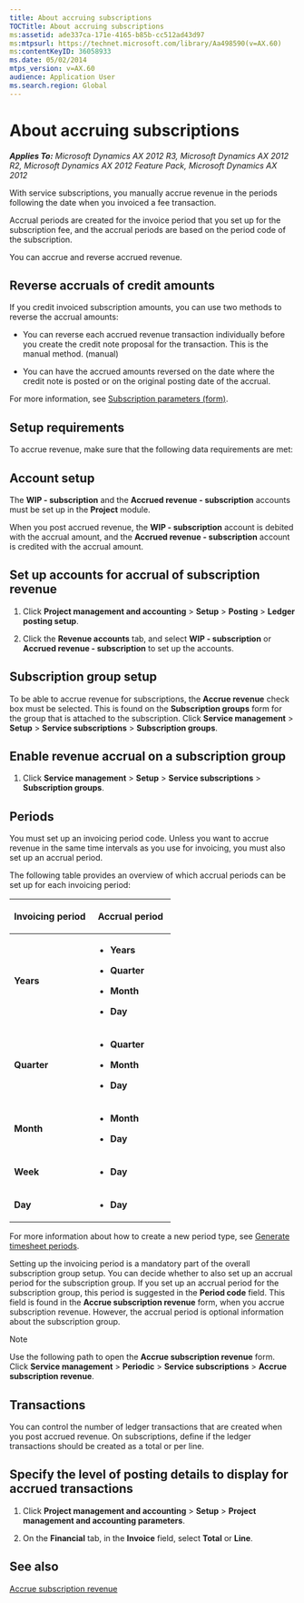 ```yaml
---
title: About accruing subscriptions
TOCTitle: About accruing subscriptions
ms:assetid: ade337ca-171e-4165-b85b-cc512ad43d97
ms:mtpsurl: https://technet.microsoft.com/library/Aa498590(v=AX.60)
ms:contentKeyID: 36058933
ms.date: 05/02/2014
mtps_version: v=AX.60
audience: Application User
ms.search.region: Global
---
```


# About accruing subscriptions 


_**Applies To:** Microsoft Dynamics AX 2012 R3, Microsoft Dynamics AX 2012 R2, Microsoft Dynamics AX 2012 Feature Pack, Microsoft Dynamics AX 2012_

With service subscriptions, you manually accrue revenue in the periods following the date when you invoiced a fee transaction.

Accrual periods are created for the invoice period that you set up for the subscription fee, and the accrual periods are based on the period code of the subscription.

You can accrue and reverse accrued revenue.

## Reverse accruals of credit amounts

If you credit invoiced subscription amounts, you can use two methods to reverse the accrual amounts:

  - You can reverse each accrued revenue transaction individually before you create the credit note proposal for the transaction. This is the manual method. (manual)

  - You can have the accrued amounts reversed on the date where the credit note is posted or on the original posting date of the accrual.

For more information, see [Subscription parameters (form)](https://technet.microsoft.com/library/aa619615\(v=ax.60\)).

## Setup requirements

To accrue revenue, make sure that the following data requirements are met:

## Account setup

The **WIP - subscription** and the **Accrued revenue - subscription** accounts must be set up in the **Project** module.

When you post accrued revenue, the **WIP - subscription** account is debited with the accrual amount, and the **Accrued revenue - subscription** account is credited with the accrual amount.

## Set up accounts for accrual of subscription revenue

1.  Click **Project management and accounting** \> **Setup** \> **Posting** \> **Ledger posting setup**.

2.  Click the **Revenue accounts** tab, and select **WIP - subscription** or **Accrued revenue - subscription** to set up the accounts.

## Subscription group setup

To be able to accrue revenue for subscriptions, the **Accrue revenue** check box must be selected. This is found on the **Subscription groups** form for the group that is attached to the subscription. Click **Service management** \> **Setup** \> **Service subscriptions** \> **Subscription groups**.

## Enable revenue accrual on a subscription group

1.  Click **Service management** \> **Setup** \> **Service subscriptions** \> **Subscription groups**.

## Periods

You must set up an invoicing period code. Unless you want to accrue revenue in the same time intervals as you use for invoicing, you must also set up an accrual period.

The following table provides an overview of which accrual periods can be set up for each invoicing period:

<table>
<colgroup>
<col style="width: 50%" />
<col style="width: 50%" />
</colgroup>
<thead>
<tr class="header">
<th><p>Invoicing period</p></th>
<th><p>Accrual period</p></th>
</tr>
</thead>
<tbody>
<tr class="odd">
<td><p><strong>Years</strong></p></td>
<td><ul>
<li><p><strong>Years</strong></p></li>
<li><p><strong>Quarter</strong></p></li>
<li><p><strong>Month</strong></p></li>
<li><p><strong>Day</strong></p></li>
</ul></td>
</tr>
<tr class="even">
<td><p><strong>Quarter</strong></p></td>
<td><ul>
<li><p><strong>Quarter</strong></p></li>
<li><p><strong>Month</strong></p></li>
<li><p><strong>Day</strong></p></li>
</ul></td>
</tr>
<tr class="odd">
<td><p><strong>Month</strong></p></td>
<td><ul>
<li><p><strong>Month</strong></p></li>
<li><p><strong>Day</strong></p></li>
</ul></td>
</tr>
<tr class="even">
<td><p><strong>Week</strong></p></td>
<td><ul>
<li><p><strong>Day</strong></p></li>
</ul></td>
</tr>
<tr class="odd">
<td><p><strong>Day</strong></p></td>
<td><ul>
<li><p><strong>Day</strong></p></li>
</ul></td>
</tr>
</tbody>
</table>


For more information about how to create a new period type, see [Generate timesheet periods](generate-timesheet-periods.md).

Setting up the invoicing period is a mandatory part of the overall subscription group setup. You can decide whether to also set up an accrual period for the subscription group. If you set up an accrual period for the subscription group, this period is suggested in the **Period code** field. This field is found in the **Accrue subscription revenue** form, when you accrue subscription revenue. However, the accrual period is optional information about the subscription group.


> [!NOTE]
> <P>Use the following path to open the <STRONG>Accrue subscription revenue</STRONG> form. Click <STRONG>Service management</STRONG> &gt; <STRONG>Periodic</STRONG> &gt; <STRONG>Service subscriptions</STRONG> &gt; <STRONG>Accrue subscription revenue</STRONG>.</P>



## Transactions

You can control the number of ledger transactions that are created when you post accrued revenue. On subscriptions, define if the ledger transactions should be created as a total or per line.

## Specify the level of posting details to display for accrued transactions

1.  Click **Project management and accounting** \> **Setup** \> **Project management and accounting parameters**.

2.  On the **Financial** tab, in the **Invoice** field, select **Total** or **Line**.

## See also

[Accrue subscription revenue](accrue-subscription-revenue.md)

  


